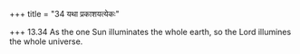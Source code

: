 +++
title = "34 यथा प्रकाशयत्येकः"

+++
13.34 As the one Sun illuminates the whole earth, so the Lord illumines
the whole universe.
